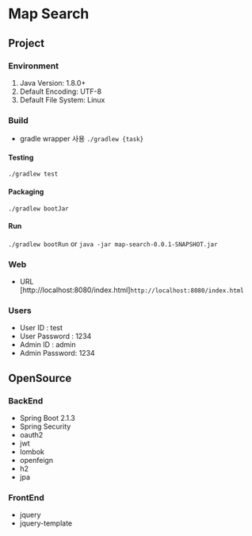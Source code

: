 # Map Search
## Project
### Environment
1. Java Version: 1.8.0+
2. Default Encoding: UTF-8
3. Default File System: Linux
### Build
* gradle wrapper 사용 `./gradlew {task}`
#### Testing
`./gradlew test`
#### Packaging
 `./gradlew bootJar`
#### Run
`./gradlew bootRun`
or
`java -jar map-search-0.0.1-SNAPSHOT.jar`
### Web
* URL [http://localhost:8080/index.html]`http://localhost:8080/index.html`
 
### Users

* User ID : test 
* User Password : 1234
* Admin ID : admin 
* Admin Password: 1234

## OpenSource
### BackEnd
* Spring Boot 2.1.3
* Spring Security
* oauth2
* jwt
* lombok
* openfeign
* h2
* jpa
### FrontEnd
* jquery
* jquery-template